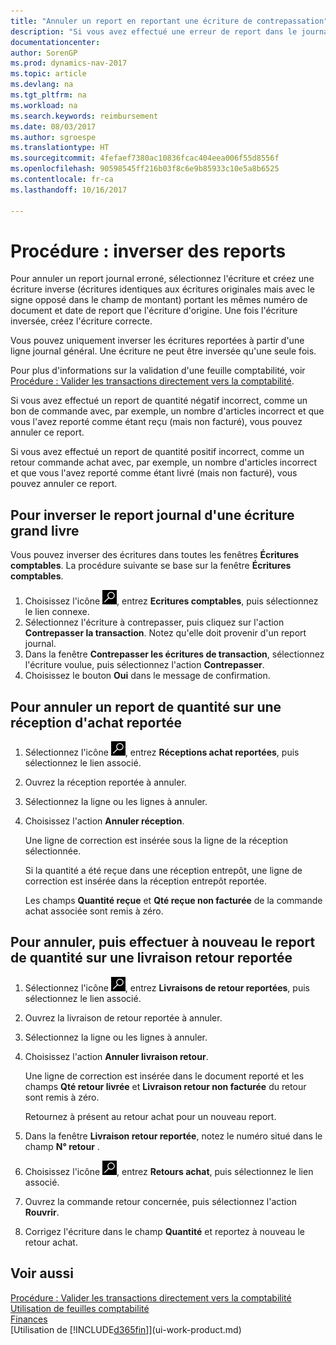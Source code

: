 ```yaml
---
title: "Annuler un report en reportant une écriture de contrepassation"
description: "Si vous avez effectué une erreur de report dans le journal général, vous pouvez utiliser la fonction Inverser la transaction pour annuler le report avec une piste d'audit correcte."
documentationcenter: 
author: SorenGP
ms.prod: dynamics-nav-2017
ms.topic: article
ms.devlang: na
ms.tgt_pltfrm: na
ms.workload: na
ms.search.keywords: reimbursement
ms.date: 08/03/2017
ms.author: sgroespe
ms.translationtype: HT
ms.sourcegitcommit: 4fefaef7380ac10836fcac404eea006f55d8556f
ms.openlocfilehash: 90598545ff216b03f8c6e9b85933c10e5a8b6525
ms.contentlocale: fr-ca
ms.lasthandoff: 10/16/2017

---
```

# <a name="how-to-reverse-postings"></a>Procédure : inverser des reports
Pour annuler un report journal erroné, sélectionnez l'écriture et créez une écriture inverse (écritures identiques aux écritures originales mais avec le signe opposé dans le champ de montant) portant les mêmes numéro de document et date de report que l'écriture d'origine. Une fois l'écriture inversée, créez l'écriture correcte.

Vous pouvez uniquement inverser les écritures reportées à partir d'une ligne journal général. Une écriture ne peut être inversée qu'une seule fois.

Pour plus d'informations sur la validation d'une feuille comptabilité, voir [Procédure : Valider les transactions directement vers la comptabilité](finance-how-post-transactions-directly.md).

Si vous avez effectué un report de quantité négatif incorrect, comme un bon de commande avec, par exemple, un nombre d'articles incorrect et que vous l'avez reporté comme étant reçu (mais non facturé), vous pouvez annuler ce report.

Si vous avez effectué un report de quantité positif incorrect, comme un retour commande achat avec, par exemple, un nombre d'articles incorrect et que vous l'avez reporté comme étant livré (mais non facturé), vous pouvez annuler ce report.   

## <a name="to-reverse-the-journal-posting-of-a-general-ledger-entry"></a>Pour inverser le report journal d'une écriture grand livre
Vous pouvez inverser des écritures dans toutes les fenêtres **Écritures comptables**. La procédure suivante se base sur la fenêtre **Écritures comptables**.
1. Choisissez l'icône ![Page ou état pour la recherche](media/ui-search/search_small.png "icône Page ou état pour la recherche"), entrez **Ecritures comptables**, puis sélectionnez le lien connexe.
2. Sélectionnez l'écriture à contrepasser, puis cliquez sur l'action **Contrepasser la transaction**. Notez qu'elle doit provenir d'un report journal.
3. Dans la fenêtre **Contrepasser les écritures de transaction**, sélectionnez l'écriture voulue, puis sélectionnez l'action **Contrepasser**.
4. Choisissez le bouton **Oui** dans le message de confirmation.

## <a name="to-undo-a-quantity-posting-on-a-posted-purchase-receipt"></a>Pour annuler un report de quantité sur une réception d'achat reportée  

1.  Sélectionnez l'icône ![Page ou rapport pour la recherche](media/ui-search/search_small.png "icône Page ou rapport pour la recherche"), entrez **Réceptions achat reportées**, puis sélectionnez le lien associé.  
2.  Ouvrez la réception reportée à annuler.  
3.  Sélectionnez la ligne ou les lignes à annuler.  
4.  Choisissez l'action **Annuler réception**.

    Une ligne de correction est insérée sous la ligne de la réception sélectionnée.  

    Si la quantité a été reçue dans une réception entrepôt, une ligne de correction est insérée dans la réception entrepôt reportée.  

    Les champs **Quantité reçue** et **Qté reçue non facturée** de la commande achat associée sont remis à zéro.

## <a name="to-undo-and-then-redo-a-quantity-posting-on-a-posted-return-shipment"></a>Pour annuler, puis effectuer à nouveau le report de quantité sur une livraison retour reportée

1.  Sélectionnez l'icône ![Page ou rapport pour la recherche](media/ui-search/search_small.png "icône Page ou rapport pour la recherche"), entrez **Livraisons de retour reportées**, puis sélectionnez le lien associé.  
2.  Ouvrez la livraison de retour reportée à annuler.
3. Sélectionnez la ligne ou les lignes à annuler.  

4.  Choisissez l'action **Annuler livraison retour**.  

    Une ligne de correction est insérée dans le document reporté et les champs **Qté retour livrée** et **Livraison retour non facturée** du retour sont remis à zéro.  

    Retournez à présent au retour achat pour un nouveau report.  

5.  Dans la fenêtre **Livraison retour reportée**, notez le numéro situé dans le champ **N° retour** .  
6.  Choisissez l'icône ![Page ou rapport pour la recherche](media/ui-search/search_small.png "icône Page ou rapport pour la recherche"), entrez **Retours achat**, puis sélectionnez le lien associé.  
7.  Ouvrez la commande retour concernée, puis sélectionnez l'action **Rouvrir**.  
8.  Corrigez l'écriture dans le champ **Quantité** et reportez à nouveau le retour achat.  

## <a name="see-also"></a>Voir aussi
[Procédure : Valider les transactions directement vers la comptabilité](finance-how-post-transactions-directly.md)  
[Utilisation de feuilles comptabilité](ui-work-general-journals.md)  
[Finances](finance.md)  
[Utilisation de [!INCLUDE[d365fin](includes/d365fin_md.md)]](ui-work-product.md)  

